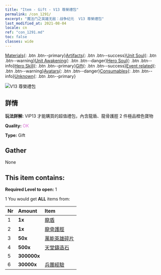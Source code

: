 ```yaml
---
title: "Item - Gift - V13 尊榮禮包"
permalink: /con_1291/
excerpt: "魔法门之英雄无敌：战争纪元  V13 尊榮禮包"
last_modified_at: 2021-08-04
locale: cn
ref: "con_1291.md"
toc: false
classes: wide
---
```

 [Materials](/ItemsCN/){: .btn .btn--primary}[Artifacts](/ItemsCN/Artifacts/){: .btn .btn--success}[Unit Soul](/ItemsCN/UnitSoul/){: .btn .btn--warning}[Unit Awakening](/ItemsCN/UnitAwakening/){: .btn .btn--danger}[Hero Soul](/ItemsCN/HeroSoul/){: .btn .btn--info}[Hero Skill](/ItemsCN/HeroSkill/){: .btn .btn--primary}[Gift](/ItemsCN/Gift/){: .btn .btn--success}[Event related](/ItemsCN/Events/){: .btn .btn--warning}[Avatars](/ItemsCN/Avatars/){: .btn .btn--danger}[Consumables](/ItemsCN/Consumables/){: .btn .btn--info}[Unknown](/ItemsCN/Unknown/){: .btn .btn--primary}

 ![V13 尊榮禮包](/images/t/i_905013.png)

## 詳情
 **玩法詳解:** VIP13 才能購買的超值禮包，內含龍盾、龍骨護脛 2 件極品橙色寶物

 **Quality:** <span style="color: #DA70D6">OK</span>

 **Type:** Gift

## Gather

  None

## This item contains:

 **Required Level to open:** 1

 1 You would get **ALL** items  from:

  | Nr | Amount |     Item    |
  |:---|:-------|:------------|
  | 1 |  **1x** | [龍盾](/cn/Items/art_144/) |  | 
  | 2 |  **1x** | [龍骨護脛](/cn/Items/art_145/) |  | 
  | 3 |  **50x** | [萬能英雄碎片](/cn/Items/her_358/) |  | 
  | 4 |  **500x** | [天堂鑄造石](/cn/Items/art_188/) |  | 
  | 5 |  **300000x** | <i class="fas fa-coins"/> |  | 
  | 6 |  **30000x** | [兵團經驗](/cn/Items/con_902/) |  | 
